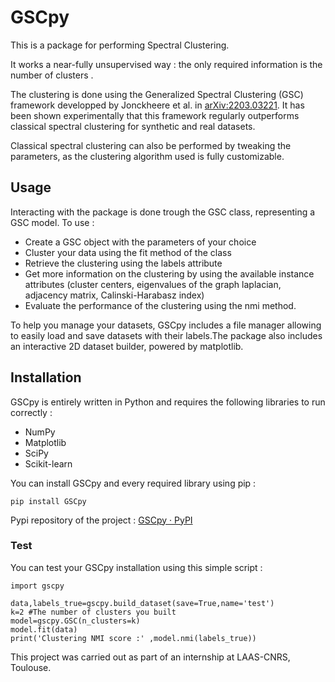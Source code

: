 # GSCpy

This is a package for performing Spectral Clustering.

 It works a near-fully unsupervised way : the only required information is the number of clusters .

The clustering is done using the Generalized Spectral Clustering (GSC) framework developped by Jonckheere et al. in [arXiv:2203.03221](https://arxiv.org/abs/2203.03221).  It has been shown experimentally that this framework regularly outperforms classical spectral clustering for synthetic and real datasets.

Classical spectral clustering can also be performed by tweaking the parameters, as the clustering algorithm used is fully customizable.

## Usage

Interacting with the package is done trough the GSC class, representing a GSC model. To use :

* Create a GSC object with the parameters of your choice
* Cluster your data using the fit method of the class
* Retrieve the clustering using the labels attribute
* Get more information on the clustering by using the available instance attributes (cluster centers, eigenvalues of the graph laplacian, adjacency matrix, Calinski-Harabasz index)
* Evaluate the performance of the clustering using the nmi method.

To help you manage your datasets, GSCpy includes a file manager allowing to easily load and save datasets with their labels.The package also includes an interactive 2D dataset builder, powered by matplotlib.

## Installation

GSCpy is entirely written in Python and requires the following libraries to run correctly :

* NumPy
* Matplotlib
* SciPy
* Scikit-learn

You can install GSCpy and every required library using pip :

```
pip install GSCpy
```

Pypi repository of the project : [GSCpy · PyPI](https://pypi.org/project/GSCpy/)

### Test

You can test your GSCpy installation using this simple script :

```
import gscpy

data,labels_true=gscpy.build_dataset(save=True,name='test')
k=2 #The number of clusters you built
model=gscpy.GSC(n_clusters=k)
model.fit(data)
print('Clustering NMI score :' ,model.nmi(labels_true))
```

This project was carried out as part of an internship at LAAS-CNRS, Toulouse.
